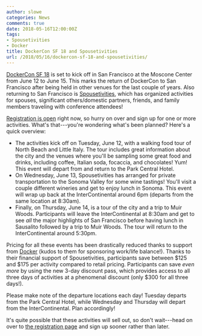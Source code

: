 ```yaml
---
author: slowe
categories: News
comments: true
date: 2018-05-16T12:00:00Z
tags:
- Spousetivities
- Docker
title: DockerCon SF 18 and Spousetivities
url: /2018/05/16/dockercon-sf-18-and-spousetivities/
---
```


[DockerCon SF 18][link-1] is set to kick off in San Francisco at the Moscone Center from June 12 to June 15. This marks the return of DockerCon to San Francisco after being held in other venues for the last couple of years. Also returning to San Francisco is [Spousetivities][link-4], which has organized activities for spouses, significant others/domestic partners, friends, and family members traveling with conference attendees!<!--more-->

[Registration is open][link-2] right now, so hurry on over and sign up for one or more activities. What's that---you're wondering what's been planned? Here's a quick overview:

* The activities kick off on Tuesday, June 12, with a walking food tour of North Beach and Little Italy. The tour includes great information about the city and the venues where you'll be sampling some great food and drinks, including coffee, Italian soda, focaccia, and chocolates! Yum! This event will depart from and return to the Park Central Hotel.
* On Wednesday, June 13, Spousetivities has arranged for private transportation to the Sonoma Valley for some wine tastings! You'll visit a couple different wineries and get to enjoy lunch in Sonoma. This event will wrap up back at the InterContinental around 6pm (departs from the same location at 8:30am).
* Finally, on Thursday, June 14, is a tour of the city and a trip to Muir Woods. Participants will leave the InterContinental at 8:30am and get to see _all_ the major highlights of San Francisco before having lunch in Sausalito followed by a trip to Muir Woods. The tour will return to the InterContinental around 5:30pm.

Pricing for all these events has been drastically reduced thanks to support from [Docker][link-3] (kudos to them for sponsoring work/life balance!). Thanks to their financial support of Spousetivities, participants save between $125 and $175 per activity compared to retail pricing. Participants can save _even more_ by using the new 3-day discount pass, which provides access to all three days of activities at a phenomenal discount (only $300 for all three days!).

Please make note of the departure locations each day! Tuesday departs from the Park Central Hotel, while Wednesday and Thursday will depart from the InterContinental. Plan accordingly!

It's quite possible that these activities will sell out, so don't wait---head on over to [the registration page][link-2] and sign up sooner rather than later.

[link-1]: https://2018.dockercon.com/
[link-2]: https://spousetivities.ticketleap.com/spousetivities-dockercon2018/
[link-3]: https://www.docker.com/
[link-4]: http://spousetivities.com/
